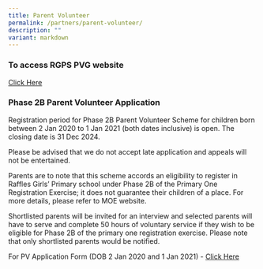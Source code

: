 ```yaml
---
title: Parent Volunteer
permalink: /partners/parent-volunteer/
description: ""
variant: markdown
---
```

### To access RGPS PVG website
[Click Here](https://rgpspvg.org/)

### Phase 2B Parent Volunteer Application


  
Registration period for Phase 2B Parent Volunteer Scheme for children born between 2 Jan 2020 to 1 Jan 2021 (both dates inclusive) is open. The closing date is 31 Dec 2024.  
  
Please be advised that we do not accept late application and appeals will not be entertained.  
  
Parents are to note that this scheme accords an eligibility to register in Raffles Girls’ Primary school under Phase 2B of the Primary One Registration Exercise; it does not guarantee their children of a place. For more details, please refer to MOE website.  
  
Shortlisted parents will be invited for an interview and selected parents will have to serve and complete 50 hours of voluntary service if they wish to be eligible for Phase 2B of the primary one registration exercise. Please note that only shortlisted parents would be notified.  
  
For PV Application Form (DOB 2 Jan 2020 and 1 Jan 2021) - [Click Here](https://go.gov.sg/rgpspvapplication2024)